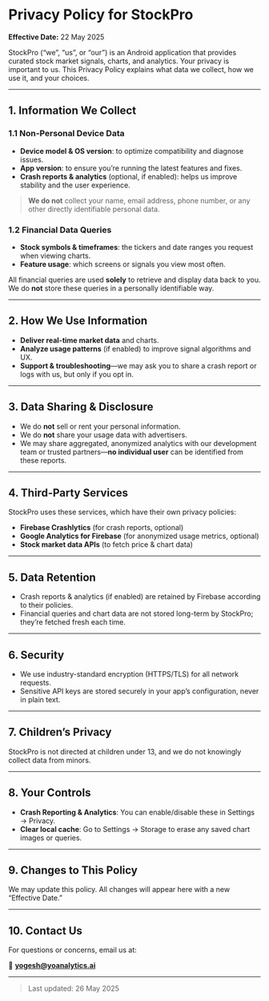 # Privacy Policy for StockPro

**Effective Date:** 22 May 2025

StockPro (“we”, “us”, or “our”) is an Android application that provides curated stock market signals, charts, and analytics. Your privacy is important to us. This Privacy Policy explains what data we collect, how we use it, and your choices.

---

## 1. Information We Collect

### 1.1 Non-Personal Device Data
- **Device model & OS version**: to optimize compatibility and diagnose issues.
- **App version**: to ensure you’re running the latest features and fixes.
- **Crash reports & analytics** (optional, if enabled): helps us improve stability and the user experience.

> **We do not** collect your name, email address, phone number, or any other directly identifiable personal data.

### 1.2 Financial Data Queries
- **Stock symbols & timeframes**: the tickers and date ranges you request when viewing charts.
- **Feature usage**: which screens or signals you view most often.

All financial queries are used **solely** to retrieve and display data back to you. We do **not** store these queries in a personally identifiable way.

---

## 2. How We Use Information

- **Deliver real-time market data** and charts.
- **Analyze usage patterns** (if enabled) to improve signal algorithms and UX.
- **Support & troubleshooting**—we may ask you to share a crash report or logs with us, but only if you opt in.

---

## 3. Data Sharing & Disclosure

- We do **not** sell or rent your personal information.
- We do **not** share your usage data with advertisers.
- We may share aggregated, anonymized analytics with our development team or trusted partners—**no individual user** can be identified from these reports.

---

## 4. Third-Party Services

StockPro uses these services, which have their own privacy policies:

- **Firebase Crashlytics** (for crash reports, optional)
- **Google Analytics for Firebase** (for anonymized usage metrics, optional)
- **Stock market data APIs** (to fetch price & chart data)

---

## 5. Data Retention

- Crash reports & analytics (if enabled) are retained by Firebase according to their policies.
- Financial queries and chart data are not stored long-term by StockPro; they’re fetched fresh each time.

---

## 6. Security

- We use industry-standard encryption (HTTPS/TLS) for all network requests.
- Sensitive API keys are stored securely in your app’s configuration, never in plain text.

---

## 7. Children’s Privacy

StockPro is not directed at children under 13, and we do not knowingly collect data from minors.

---

## 8. Your Controls

- **Crash Reporting & Analytics**: You can enable/disable these in Settings → Privacy.
- **Clear local cache**: Go to Settings → Storage to erase any saved chart images or queries.

---

## 9. Changes to This Policy

We may update this policy. All changes will appear here with a new “Effective Date.”

---

## 10. Contact Us

For questions or concerns, email us at:

📧 **yogesh@yoanalytics.ai**

---

> Last updated: 26 May 2025
